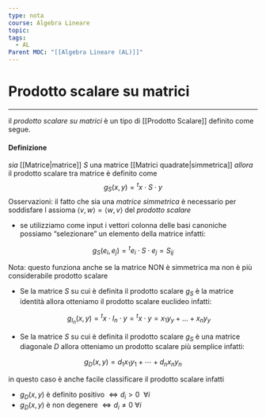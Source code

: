 ```yaml
---
type: nota
course: Algebra Lineare
topic: 
tags:
  - AL
Parent MOC: "[[Algebra Lineare (AL)]]"
---
```

# Prodotto scalare su matrici
---
il _prodotto scalare su matrici_ è un tipo di [[Prodotto Scalare]] definito come segue.
#### Definizione
_sia_ [[Matrice|matrice]] $S$ una matrice [[Matrici quadrate|simmetrica]] 
_allora_ il prodotto scalare tra matrice è definito come$$
g_S(x,y) = {}^tx \cdot S \cdot y
$$
Osservazioni:
il fatto che sia una _matrice simmetrica_ è necessario per soddisfare l assioma $\langle v,w\rangle=\langle w,v\rangle$ del _prodotto scalare_

- se utilizziamo come input i vettori colonna delle basi canoniche possiamo “selezionare” un elemento della matrice infatti:

$$
g_S(e_i,e_j) = {}^te_i \cdot S \cdot e_j = S_{ij}
$$

Nota: questo funziona anche se la matrice NON è simmetrica ma non è più considerabile prodotto scalare

- Se la matrice $S$ su cui è definita il prodotto scalare $g_S$ è la matrice identità allora otteniamo il prodotto scalare euclideo infatti:

    $$
    g_{I_n}(x,y)= {}^tx \cdot I_n \cdot y = {}^tx\cdot y=x_1y_y + \dots + x_ny_y
    $$

- Se la matrice $S$ su cui è definita il prodotto scalare $g_S$ è una matrice diagonale $D$ allora otteniamo un prodotto scalare più semplice infatti:

$$
g_D(x,y)=d_1x_1y_1 +\cdots+d_n  x_ny_n
$$

in questo caso è anche facile classificare il prodotto scalare infatti

- $g_D(x,y)$ è definito positivo $\iff d_i>0\ \ \forall i$
- $g_D(x,y)$ è non degenere $\iff d_i \not = 0 \ \forall i$

